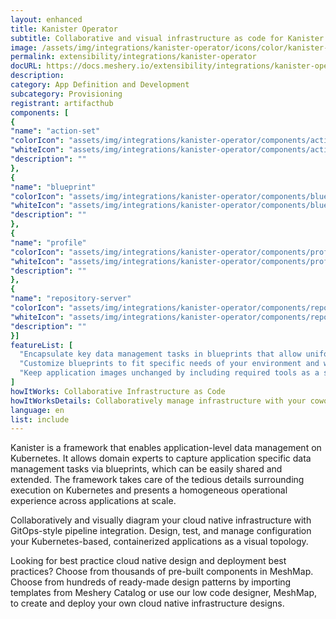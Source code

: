 ```yaml
---
layout: enhanced
title: Kanister Operator
subtitle: Collaborative and visual infrastructure as code for Kanister Operator
image: /assets/img/integrations/kanister-operator/icons/color/kanister-operator-color.svg
permalink: extensibility/integrations/kanister-operator
docURL: https://docs.meshery.io/extensibility/integrations/kanister-operator
description: 
category: App Definition and Development
subcategory: Provisioning
registrant: artifacthub
components: [
{
"name": "action-set"
"colorIcon": "assets/img/integrations/kanister-operator/components/action-set/icons/color/action-set-color.svg"
"whiteIcon": "assets/img/integrations/kanister-operator/components/action-set/icons/white/action-set-white.svg"
"description": ""
},
{
"name": "blueprint"
"colorIcon": "assets/img/integrations/kanister-operator/components/blueprint/icons/color/blueprint-color.svg"
"whiteIcon": "assets/img/integrations/kanister-operator/components/blueprint/icons/white/blueprint-white.svg"
"description": ""
},
{
"name": "profile"
"colorIcon": "assets/img/integrations/kanister-operator/components/profile/icons/color/profile-color.svg"
"whiteIcon": "assets/img/integrations/kanister-operator/components/profile/icons/white/profile-white.svg"
"description": ""
},
{
"name": "repository-server"
"colorIcon": "assets/img/integrations/kanister-operator/components/repository-server/icons/color/repository-server-color.svg"
"whiteIcon": "assets/img/integrations/kanister-operator/components/repository-server/icons/white/repository-server-white.svg"
"description": ""
}]
featureList: [
  "Encapsulate key data management tasks in blueprints that allow uniform operations at scale.",
  "Customize blueprints to fit specific needs of your environment and workload without starting from scratch.",
  "Keep application images unchanged by including required tools as a sidecar container or as a separate pod."
]
howItWorks: Collaborative Infrastructure as Code
howItWorksDetails: Collaboratively manage infrastructure with your coworkers synchronously sharing the same designs.
language: en
list: include
---
```

<p>
Kanister is a framework that enables application-level data management on Kubernetes. It allows domain experts to capture application specific data management tasks via blueprints, which can be easily shared and extended. The framework takes care of the tedious details surrounding execution on Kubernetes and presents a homogeneous operational experience across applications at scale.
</p>
<p>
    Collaboratively and visually diagram your cloud native infrastructure with GitOps-style pipeline integration. Design, test, and manage configuration your Kubernetes-based, containerized applications as a visual topology.
</p>
<p>
    Looking for best practice cloud native design and deployment best practices? Choose from thousands of pre-built components in MeshMap. Choose from hundreds of ready-made design patterns by importing templates from Meshery Catalog or use our low code designer, MeshMap, to create and deploy your own cloud native infrastructure designs.
</p>
